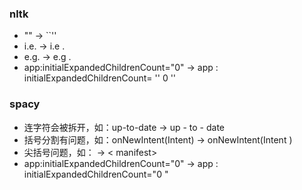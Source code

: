 ### nltk
* "" -> \`\`''
* i.e. -> i.e .
* e.g. -> e.g .
* app:initialExpandedChildrenCount="0" -> app : initialExpandedChildrenCount= '' 0 ''


### spacy
* 连字符会被拆开，如：up-to-date -> up - to - date
* 括号分割有问题，如：onNewIntent(Intent) -> onNewIntent(Intent )
* 尖括号问题，如：<manifest> -> < manifest>
* app:initialExpandedChildrenCount="0" -> app : initialExpandedChildrenCount="0 "